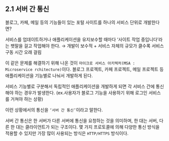## 2.1 서버 간 통신

블로그, 카페, 메일 등의 기능들이 있는 포털 사이트를 하나의 서비스 단위로 개발한다면?

서비스를 업데이트하거나 애플리케이션을 유지보수할 때마다 ‘사이트 작업 중입니다’라는 팻말을 걸고 작업해야 한다. → 개발이 보수적 + 서비스 자체의 규모가 클수록 서비스 구동 시간 오래 걸림

이 같은 문제를 해결하기 위해 나온 것이 `마이크로 서비스 아키텍처(MSA : Microservice rchitecture)`이다. 블로그 프로젝트, 카페 프로젝트, 메일 프로젝트 등 애플리케이션을 기능별로 나눠서 개발하게 된다.

서비스 기능별로 구분해서 독립적인 애플리케이션을 개발하게 되면 각 서비스 간에 통신해야 하는 경우가 발생한다. (ex.사용자가 블로그 기능을 사용하기 위해 로그인 서비스를 거쳐야 하는 상황)

이런 상황에서의 통신을 `‘서버 간 통신’`이라고 말한다.

서버 간 통신은 한 서버가 다른 서버에 통신을 요청하는 것을 의미하며, 한 대는 서버, 다른 한 대는 클라이언트가 되는 구조이다. 몇 가지 프로토콜에 의해 다양한 통신 방식을 적용할 수 있지만 가장 많이 사용되는 방식은 `HTTP/HTTPS` 방식이다.